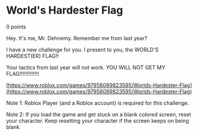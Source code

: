 # World's Hardester Flag
0 points

Hey. It's me, Mr. Dehnemy. Remember me from last year?

I have a new challenge for you. I present to you, the WORLD'S HARDEST(ER) FLAG!!

Your tactics from last year will not work. YOU WILL NOT GET MY FLAG!!!!!!!!!!!!!

[https://www.roblox.com/games/97958089823595/Worlds-Hardester-Flag](https://www.roblox.com/games/97958089823595/Worlds-Hardester-Flag)

Note 1: Roblox Player (and a Roblox account) is required for this challenge.

Note 2: If you load the game and get stuck on a blank colored screen, reset your character. Keep resetting your character if the screen keeps on being blank
